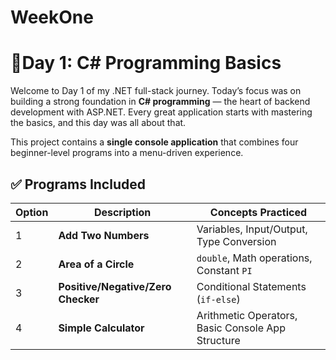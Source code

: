 # WeekOne
# 📅Day 1: C# Programming Basics

Welcome to Day 1 of my .NET full-stack journey.
Today’s focus was on building a strong foundation in **C# programming** — the heart of backend development with ASP.NET. 
Every great application starts with mastering the basics, and this day was all about that.

This project contains a **single console application** that combines four beginner-level programs into a menu-driven experience.


## ✅ Programs Included

| Option | Description                         | Concepts Practiced                                   |
|--------|-------------------------------------|------------------------------------------------------|
| 1️      | **Add Two Numbers**                 | Variables, Input/Output, Type Conversion             |
| 2️      | **Area of a Circle**                | `double`, Math operations, Constant `PI`             |
| 3️      | **Positive/Negative/Zero Checker**  | Conditional Statements (`if-else`)                   |
| 4️      | **Simple Calculator**               | Arithmetic Operators, Basic Console App Structure    |
